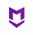 ![alt text](https://github.com/adam-p/markdown-here/raw/master/src/common/images/icon48.png "Logo Title Text 1")
